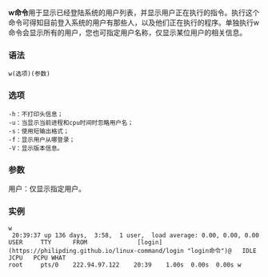 **w命令**用于显示已经登陆系统的用户列表，并显示用户正在执行的指令。执行这个命令可得知目前登入系统的用户有那些人，以及他们正在执行的程序。单独执行w命令会显示所有的用户，您也可指定用户名称，仅显示某位用户的相关信息。

### 语法  

```
w(选项)(参数)
```

### 选项  

```
-h：不打印头信息；
-u：当显示当前进程和cpu时间时忽略用户名；
-s：使用短输出格式；
-f：显示用户从哪登录；
-V：显示版本信息。
```

### 参数  

用户：仅显示指定用户。

### 实例  

```
w
 20:39:37 up 136 days,  3:58,  1 user,  load average: 0.00, 0.00, 0.00
USER     TTY      FROM              [login](https://philipding.github.io/linux-command/login "login命令")@   IDLE   JCPU   PCPU WHAT
root     pts/0    222.94.97.122    20:39    1.00s  0.00s  0.00s w
```